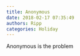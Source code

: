 ```yaml
---
title: Anonymous
date: 2018-02-17 07:35:49
authors: Ripp
categories: Holiday
---
```


 Anonymous is the problem